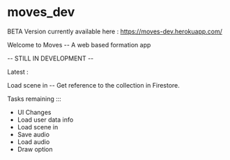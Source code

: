 ﻿# moves_dev
 
 BETA Version currently available here : https://moves-dev.herokuapp.com/

Welcome to Moves -- A web based formation app

-- STILL IN DEVELOPMENT --

Latest :

Load scene in -- Get reference to the collection in Firestore.

Tasks remaining :::

-   UI Changes
-   Load user data info
-   Load scene in
-   Save audio
-   Load audio
-   Draw option
